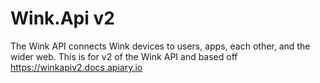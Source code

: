 # Wink.Api v2
The Wink API connects Wink devices to users, apps, each other, and the wider web. This is for v2 of the Wink API and based off https://winkapiv2.docs.apiary.io
